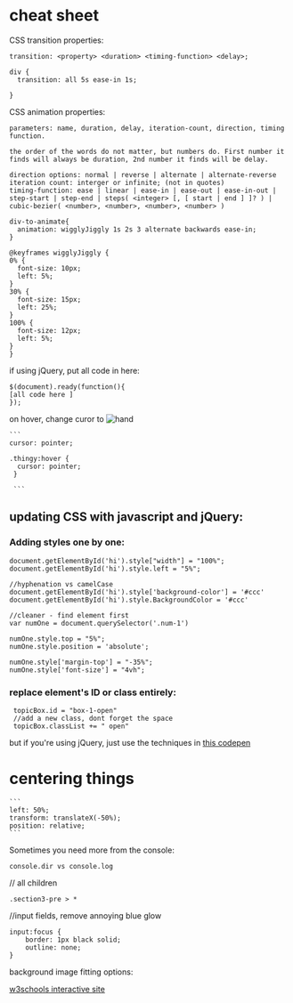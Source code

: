 # cheat sheet

CSS transition properties:
  ```
  transition: <property> <duration> <timing-function> <delay>;

  div {
    transition: all 5s ease-in 1s;
    
  }
  ```
 
CSS animation properties:
  ```
  parameters: name, duration, delay, iteration-count, direction, timing function.
  
  the order of the words do not matter, but numbers do. First number it finds will always be duration, 2nd number it finds will be delay.
  
  direction options: normal | reverse | alternate | alternate-reverse
  iteration count: interger or infinite; (not in quotes)
  timing-function: ease | linear | ease-in | ease-out | ease-in-out | step-start | step-end | steps( <integer> [, [ start | end ] ]? ) | cubic-bezier( <number>, <number>, <number>, <number> )
  
  div-to-animate{
    animation: wigglyJiggly 1s 2s 3 alternate backwards ease-in;
  }
  
  @keyframes wigglyJiggly {
  0% {
    font-size: 10px;
    left: 5%;
  }
  30% {
    font-size: 15px;
    left: 25%;
  }
  100% {
    font-size: 12px;
    left: 5%;
  }
}
  ```

if using jQuery, put all code in here:
  ```
  $(document).ready(function(){ 
  [all code here ] 
  });
  ```

on hover, change curor to ![hand](https://i-msdn.sec.s-msft.com/dynimg/IC210310.png)

    ```
    cursor: pointer;

    .thingy:hover {
      cursor: pointer;
     }
     
     ```



## updating CSS with javascript and jQuery:

### Adding styles one by one:

  ```
  document.getElementById('hi').style["width"] = "100%";
  document.getElementById('hi').style.left = "5%";
 
  //hyphenation vs camelCase
  document.getElementById('hi').style['background-color'] = '#ccc'
  document.getElementById('hi').style.BackgroundColor = '#ccc'
  ```


  ```
  //cleaner - find element first
  var numOne = document.querySelector('.num-1')

  numOne.style.top = "5%";
  numOne.style.position = 'absolute';
  
  numOne.style['margin-top'] = "-35%";
  numOne.style['font-size'] = "4vh";

   ```
### replace element's ID or class entirely:
 ```
  topicBox.id = "box-1-open"
  //add a new class, dont forget the space
  topicBox.classList += " open"

  ```
  but if you're using jQuery, just use the techniques in [this codepen](http://codepen.io/evejweinberg/pen/oByXXQ)
  
  
# centering things
  
    ```
    left: 50%;
    transform: translateX(-50%);
    position: relative;
    ```
    
      
    

Sometimes you need more from the console:

```console.dir vs console.log```


  


// all children
```
.section3-pre > *
```


//input fields, remove annoying blue glow
```
input:focus {
    border: 1px black solid;
    outline: none;
}

```

background image fitting options:

[w3schools interactive site](http://www.w3schools.com/cssref/playit.asp?filename=playcss_background-size&preval=contain)

